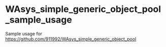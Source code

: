 # WAsys_simple_generic_object_pool_sample_usage
Sample usage for https://github.com/911992/WAsys_simple_generic_object_pool

